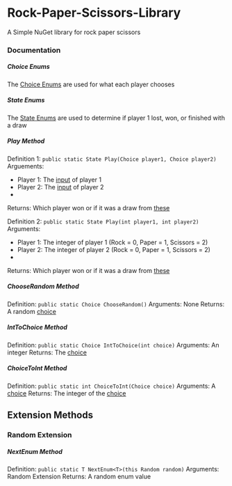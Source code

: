 ﻿# Rock-Paper-Scissors-Library
A Simple NuGet library for rock paper scissors

### Documentation
##### Choice Enums
The [Choice Enums](Choice.cs) are used for what each player chooses
##### State Enums
The [State Enums](State.cs) are used to determine if player 1 lost, won, or finished with a draw
##### Play Method
Definition 1: `public static State Play(Choice player1, Choice player2)`
Arguements:
- Player 1: The [input](Choice.cs) of player 1
- Player 2: The [input](Choice.cs) of player 2
- 
Returns: Which player won or if it was a draw from [these](State.cs)

Definition 2: `public static State Play(int player1, int player2)`
Arguments:
- Player 1: The integer of player 1 (Rock = 0, Paper = 1, Scissors = 2)
- Player 2: The integer of player 2 (Rock = 0, Paper = 1, Scissors = 2)
- 
Returns: Which player won or if it was a draw from [these](State.cs)

##### ChooseRandom Method
Definition: `public static Choice ChooseRandom()`
Arguments: None
Returns: A random [choice](Choice.cs)
##### IntToChoice Method
Definition: `public static Choice IntToChoice(int choice)`
Arguments: An integer
Returns: The [choice](Choice.cs)
##### ChoiceToInt Method
Definition: `public static int ChoiceToInt(Choice choice)`
Arguments: A [choice](Choice.cs)
Returns: The integer of the [choice](Choice.cs)

## Extension Methods
### Random Extension
##### NextEnum Method
Definition: `public static T NextEnum<T>(this Random random)`
Arguments: Random Extension
Returns: A random enum value